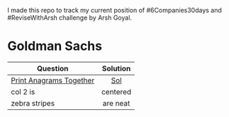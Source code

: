 I made this repo to track my current position of #6Companies30days and #ReviseWithArsh challenge by Arsh Goyal.
# Goldman Sachs
| Question      |    Solution   |
| ------------- |:-------------:|
| [Print Anagrams Together ](https://practice.geeksforgeeks.org/problems/print-anagrams-together/1/)     |[Sol](https://github.com/VIPIN-creator/6Companies30Days/blob/main/Goldman%20Sachs/Day1/Q1.cpp) |
| col 2 is      | centered      |
| zebra stripes | are neat      |
